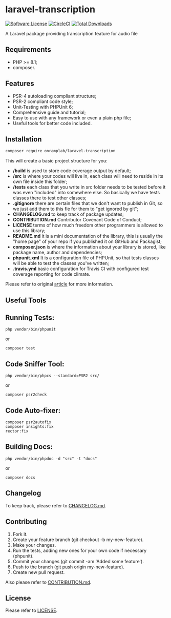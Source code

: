 # laravel-transcription

[![Software License](https://img.shields.io/badge/license-MIT-brightgreen.svg?style=flat-square)](LICENSE.md)
[![CircleCI](https://circleci.com/gh/OnrampLab/laravel-transcription.svg?style=shield)](https://circleci.com/gh/OnrampLab/laravel-transcription)
[![Total Downloads](https://img.shields.io/packagist/dt/onramplab/laravel-transcription.svg?style=flat-square)](https://packagist.org/packages/onramplab/laravel-transcription)

A Laravel package providing transcription feature for audio file

## Requirements

- PHP >= 8.1;
- composer.

## Features

- PSR-4 autoloading compliant structure;
- PSR-2 compliant code style;
- Unit-Testing with PHPUnit 6;
- Comprehensive guide and tutorial;
- Easy to use with any framework or even a plain php file;
- Useful tools for better code included.

## Installation

```bash
composer require onramplab/laravel-transcription
```

This will create a basic project structure for you:

* **/build** is used to store code coverage output by default;
* **/src** is where your codes will live in, each class will need to reside in its own file inside this folder;
* **/tests** each class that you write in src folder needs to be tested before it was even "included" into somewhere else. So basically we have tests classes there to test other classes;
* **.gitignore** there are certain files that we don't want to publish in Git, so we just add them to this fle for them to "get ignored by git";
* **CHANGELOG.md** to keep track of package updates;
* **CONTRIBUTION.md** Contributor Covenant Code of Conduct;
* **LICENSE** terms of how much freedom other programmers is allowed to use this library;
* **README.md** it is a mini documentation of the library, this is usually the "home page" of your repo if you published it on GitHub and Packagist;
* **composer.json** is where the information about your library is stored, like package name, author and dependencies;
* **phpunit.xml** It is a configuration file of PHPUnit, so that tests classes will be able to test the classes you've written;
* **.travis.yml** basic configuration for Travis CI with configured test coverage reporting for code climate.

Please refer to original [article](http://www.darwinbiler.com/creating-composer-package-library/) for more information.

## Useful Tools

## Running Tests:

    php vendor/bin/phpunit

 or

    composer test

## Code Sniffer Tool:

    php vendor/bin/phpcs --standard=PSR2 src/

 or

    composer psr2check

## Code Auto-fixer:

    composer psr2autofix
    composer insights:fix
    rector:fix

## Building Docs:

    php vendor/bin/phpdoc -d "src" -t "docs"

 or

    composer docs

## Changelog

To keep track, please refer to [CHANGELOG.md](https://github.com/onramplab/laravel-transcription/blob/master/CHANGELOG.md).

## Contributing

1. Fork it.
2. Create your feature branch (git checkout -b my-new-feature).
3. Make your changes.
4. Run the tests, adding new ones for your own code if necessary (phpunit).
5. Commit your changes (git commit -am 'Added some feature').
6. Push to the branch (git push origin my-new-feature).
7. Create new pull request.

Also please refer to [CONTRIBUTION.md](https://github.com/onramplab/laravel-transcription/blob/master/CONTRIBUTION.md).

## License

Please refer to [LICENSE](https://github.com/onramplab/laravel-transcription/blob/master/LICENSE).
